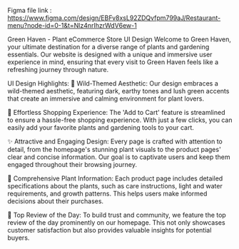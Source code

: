 Figma file link :
https://www.figma.com/design/EBFv8xsL92ZDQvfpm799aJ/Restaurant-menu?node-id=0-1&t=Nlz4nrIhzrWdV6ew-1





Green Haven - Plant eCommerce Store UI Design
Welcome to Green Haven, your ultimate destination for a diverse range of plants and gardening essentials. Our website is designed with a unique and immersive user experience in mind, ensuring that every visit to Green Haven feels like a refreshing journey through nature.

UI Design Highlights:
🌿 Wild-Themed Aesthetic: Our design embraces a wild-themed aesthetic, featuring dark, earthy tones and lush green accents that create an immersive and calming environment for plant lovers.

🛒 Effortless Shopping Experience: The 'Add to Cart' feature is streamlined to ensure a hassle-free shopping experience. With just a few clicks, you can easily add your favorite plants and gardening tools to your cart.

✨ Attractive and Engaging Design: Every page is crafted with attention to detail, from the homepage's stunning plant visuals to the product pages' clear and concise information. Our goal is to captivate users and keep them engaged throughout their browsing journey.

🌱 Comprehensive Plant Information: Each product page includes detailed specifications about the plants, such as care instructions, light and water requirements, and growth patterns. This helps users make informed decisions about their purchases.

🌟 Top Review of the Day: To build trust and community, we feature the top review of the day prominently on our homepage. This not only showcases customer satisfaction but also provides valuable insights for potential buyers.

